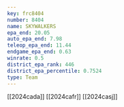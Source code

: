 ```yaml
---
key: frc8404
number: 8404
name: SKYWALKERS
epa_end: 20.05
auto_epa_end: 7.98
teleop_epa_end: 11.44
endgame_epa_end: 0.63
winrate: 0.5
district_epa_rank: 446
district_epa_percentile: 0.7524
type: Team
---
```

[[2024cada]]
[[2024cafr]]
[[2024casj]]
